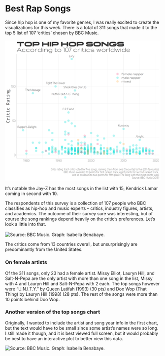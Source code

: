 
# Best Rap Songs

Since hip hop is one of my favorite genres, I was really excited to
create the visualizations for this week. There is a total of 311 songs
that made it to the top 5 list of 107 ‘critics’ chosen by BBC Music.  
<br> ![Source: BBC Music. Graph: Isabella Benabaye.](./All%20songs.png)

It’s notable the Jay-Z has the most songs in the list with 15, Kendrick
Lamar coming in second with 10.

The respondents of this survey is a collection of 107 people who BBC
classifies as hip-hop and music experts – critics, industry figures,
artists, and academics. The outcome of their survey sure was
interesting, but of course the song rankings depend heavily on the
critic’s preferences. Let’s look a little into that.  
<br> ![Source: BBC Music. Graph: Isabella
Benabaye.](./Critics%20-%20countries.png)

The critics come from 13 countries overall, but unsurprisingly are
predominantly from the United States.

### On female artists

Of the 311 songs, only 23 had a female artist. Missy Elliot, Lauryn
Hill, and Salt-N-Pepa are the only artist with more than one song in the
list, Missy with 4 and Lauryn Hill and Salt-N-Pepa with 2 each. The top
songs however were “U.N.I.T.Y.” by Queen Latifah (1993) (30 pts) and Doo
Wop (That Thing) by Lauryn Hill (1998) (28 pts). The rest of the songs
were more than 10 points behind Doo Wop.

### Another version of the top songs chart

Originally, I wanted to include the artist and song year info in the
first chart, but the text would have to be small since some artist’s
names were so long. I still made it though, and it is best viewed full
screen, but it would probably be best to have an interactive plot to
better view this data.

![Source: BBC Music. Graph: Isabella
Benabaye.](./All%20songs%20-%20artists.png)
